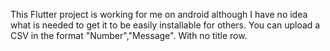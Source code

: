 This Flutter project is working for me on android although I have no idea what is needed to get it to be easily installable for others.
You can upload a CSV in the format "Number","Message". With no title row.
